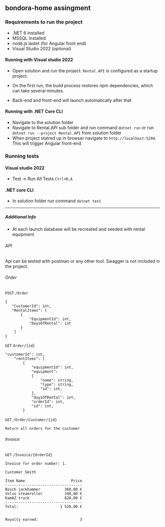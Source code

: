 ## bondora-home assingment

### Requirements to run the project

- .NET 6 installed
- MSSQL installed
- node.js lastet (for Angular front end)
- Visual Studio 2022 (optional)

#### Running with Visual studio 2022

- Open solution and run the project. `Rental.API` is configured as a startup project.

- On the first run, the build process restores npm dependencies, which can take several minutes.

- Back-end and front-end will launch automatically after that

#### Running with .NET Core CLI

- Navigate to the solution folder
- Navigate to Rental.API sub folder and run command `dotnet run` or run `dotnet run --project Rental.API` from solution folder
- When project statred up in browser navigate to `http://localhost:5294`. This will trigger Angular front-end

### Running tests

#### Visual studio 2022

- Test -> Run All Tests `Ctrl+R,A`

#### .NET core CLI

- In solution folder run command `dotnet test`

---

##### Additional Info

- At each launch database will be recreated and seeded with rental equipment

###### API

Api can be tested with postman or any other tool.
Swagger is not included in the project.

###### Order

`POST` `/Order`

```
{
   "CustomerId": int,
   "RentalItems": [
       {
           "EquipmentId": int,
           "DaysOfRental": int
       }
    ]
}
```

`GET` `Order/{id}`

```
"customerId": int,
    "rentItems": [
        {
            "equipmentId": int,
            "equipment":
            {
                "name": string,
                "type": string,
                "id": int,
            },
            "daysOfRental": int,
            "orderId": int,
            "id": int,
        }

```

`GET` `/Order/Customer/{id}`

```
Return all orders for the customer
```

###### Invoice

`GET` `/Invoice/{OrderId}`

```
Invoice for order number: 1.

Customer Smith

Item Name                     Price
-----------------------------------
Bosch jackhammer           360,00 €
Volvo steamroller          340,00 €
KamAZ truck                820,00 €
-----------------------------------
Total:                   1 520,00 €


Royalty earned:                   3
```
